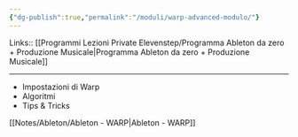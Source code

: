 ```yaml
---
{"dg-publish":true,"permalink":"/moduli/warp-advanced-modulo/"}
---
```


Links:: [[Programmi Lezioni Private Elevenstep/Programma Ableton da zero + Produzione Musicale\|Programma Ableton da zero + Produzione Musicale]]

---

- Impostazioni di Warp
- Algoritmi
- Tips & Tricks 


[[Notes/Ableton/Ableton - WARP\|Ableton - WARP]]

